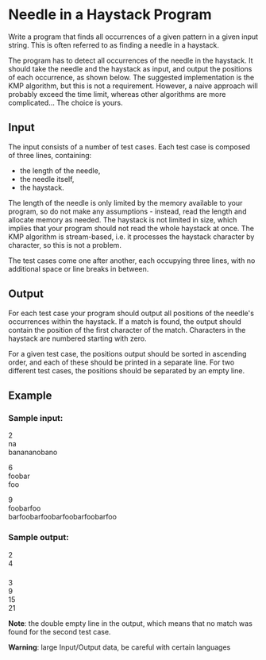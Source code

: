 # Needle in a Haystack Program

Write a program that finds all occurrences of a given pattern in a given input string. This is often referred to as finding a needle in a haystack.

The program has to detect all occurrences of the needle in the haystack. It should take the needle and the haystack as input, and output the positions of each occurrence, as shown below. The suggested implementation is the KMP algorithm, but this is not a requirement. However, a naive approach will probably exceed the time limit, whereas other algorithms are more complicated... The choice is yours.

## Input

The input consists of a number of test cases. Each test case is composed of three lines, containing:

- the length of the needle,
- the needle itself,
- the haystack.

The length of the needle is only limited by the memory available to your program, so do not make any assumptions - instead, read the length and allocate memory as needed. The haystack is not limited in size, which implies that your program should not read the whole haystack at once. The KMP algorithm is stream-based, i.e. it processes the haystack character by character, so this is not a problem.

The test cases come one after another, each occupying three lines, with no additional space or line breaks in between.

## Output

For each test case your program should output all positions of the needle's occurrences within the haystack. If a match is found, the output should contain the position of the first character of the match. Characters in the haystack are numbered starting with zero.

For a given test case, the positions output should be sorted in ascending order, and each of these should be printed in a separate line. For two different test cases, the positions should be separated by an empty line.

## Example

### Sample input:
2  
na  
banananobano

6  
foobar  
foo

9  
foobarfoo  
barfoobarfoobarfoobarfoobarfoo

### Sample output:
2  
4
###
3  
9  
15  
21 

**Note**: the double empty line in the output, which means that no match was found for the second test case.

**Warning**: large Input/Output data, be careful with certain languages